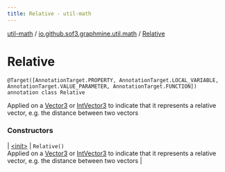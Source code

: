 ```yaml
---
title: Relative - util-math
---
```


[util-math](../../index.html) / [io.github.sof3.graphmine.util.math](../index.html) / [Relative](./index.html)

# Relative

`@Target([AnnotationTarget.PROPERTY, AnnotationTarget.LOCAL_VARIABLE, AnnotationTarget.VALUE_PARAMETER, AnnotationTarget.FUNCTION]) annotation class Relative`

Applied on a [Vector3](../-vector3/index.html) or [IntVector3](../-int-vector3/index.html) to indicate that it represents a relative vector, e.g. the distance between
two vectors

### Constructors

| [&lt;init&gt;](-init-.html) | `Relative()`<br>Applied on a [Vector3](../-vector3/index.html) or [IntVector3](../-int-vector3/index.html) to indicate that it represents a relative vector, e.g. the distance between two vectors |

